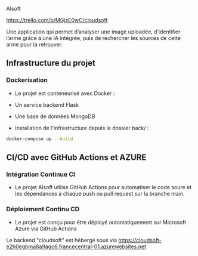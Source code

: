 AIsoft

https://trello.com/b/MGjzE0wC/cloudsoft

Une application qui permet d’analyser une image uploadée, d’identifier l’arme grâce à une IA intégrée, puis de rechercher les sources de cette arme pour la retrouver.

## Infrastructure du projet

### Dockerisation

- Le projet est conteneurisé avec Docker :

- Un service backend Flask

- Une base de données MongoDB

- Installation de l'infrastructure depuis le dossier back/ :

```bash
docker-compose up --build
```

## CI/CD avec GitHub Actions et AZURE


### Intégration Continue CI
- Le projet AIsoft utilise GitHub Actions pour automatiser le code soure et les dépendances à chaque push ou pull request sur la branche main.

### Déploiement Continu CD

- Le projet est conçu pour être déployé automatiquement sur Microsoft Azure via GitHub Actions

Le backend "cloudsoft" est hébergé sous via
https://cloudsoft-e2h0egbma8a9agc6.francecentral-01.azurewebsites.net
